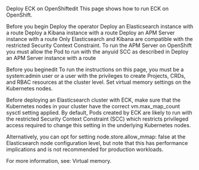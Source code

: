 Deploy ECK on OpenShiftedit
This page shows how to run ECK on OpenShift.

Before you begin
Deploy the operator
Deploy an Elasticsearch instance with a route
Deploy a Kibana instance with a route
Deploy an APM Server instance with a route
Only Elasticsearch and Kibana are compatible with the restricted Security Context Constraint. To run the APM Server on OpenShift you must allow the Pod to run with the anyuid SCC as described in Deploy an APM Server instance with a route

Before you beginedit
To run the instructions on this page, you must be a system:admin user or a user with the privileges to create Projects, CRDs, and RBAC resources at the cluster level.
Set virtual memory settings on the Kubernetes nodes.

Before deploying an Elasticsearch cluster with ECK, make sure that the Kubernetes nodes in your cluster have the correct vm.max_map_count sysctl setting applied. By default, Pods created by ECK are likely to run with the restricted Security Context Constraint (SCC) which restricts privileged access required to change this setting in the underlying Kubernetes nodes.

Alternatively, you can opt for setting node.store.allow_mmap: false at the Elasticsearch node configuration level, but note that this has performance implications and is not recommended for production workloads.

For more information, see: Virtual memory.
